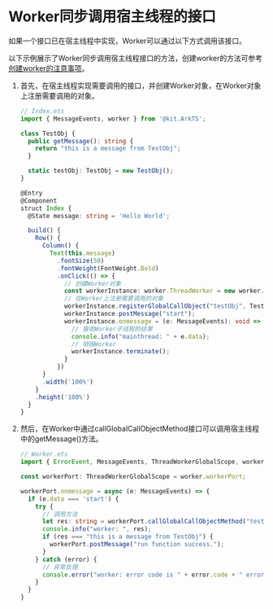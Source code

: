 # Worker同步调用宿主线程的接口
<!--Kit: ArkTS-->
<!--Subsystem: CommonLibrary-->
<!--Owner: @lijiamin2025-->
<!--Designer: @weng-changcheng-->
<!--Tester: @kirl75; @zsw_zhushiwei-->
<!--Adviser: @ge-yafang-->

如果一个接口已在宿主线程中实现，Worker可以通过以下方式调用该接口。

以下示例展示了Worker同步调用宿主线程接口的方法，创建worker的方法可参考[创建worker的注意事项](worker-introduction.md#创建worker的注意事项)。

1. 首先，在宿主线程实现需要调用的接口，并创建Worker对象，在Worker对象上注册需要调用的对象。

   ```ts
   // Index.ets
   import { MessageEvents, worker } from '@kit.ArkTS';
   
   class TestObj {
     public getMessage(): string {
       return "this is a message from TestObj";
     }
   
     static testObj: TestObj = new TestObj();
   }
   
   @Entry
   @Component
   struct Index {
     @State message: string = 'Hello World';
   
     build() {
       Row() {
         Column() {
           Text(this.message)
             .fontSize(50)
             .fontWeight(FontWeight.Bold)
             .onClick(() => {
               // 创建Worker对象
               const workerInstance: worker.ThreadWorker = new worker.ThreadWorker("entry/ets/workers/Worker.ets");
               // 在Worker上注册需要调用的对象
               workerInstance.registerGlobalCallObject("testObj", TestObj.testObj);
               workerInstance.postMessage("start");
               workerInstance.onmessage = (e: MessageEvents): void => {
                 // 接收Worker子线程的结果
                 console.info("mainthread: " + e.data);
                 // 销毁Worker
                 workerInstance.terminate();
               }
             })
         }
         .width('100%')
       }
       .height('100%')
     }
   }
   ```
   <!-- @[create_worker_obj](https://gitcode.com/openharmony/applications_app_samples/blob/master/code/DocsSample/ArkTS/ArkTsConcurrent/ConcurrentThreadCommunication/InterThreadCommunicationScenario/entry/src/main/ets/managers/WorkerCallGlobalUsage.ets) -->

2. 然后，在Worker中通过callGlobalCallObjectMethod接口可以调用宿主线程中的getMessage()方法。

   ```ts
   // Worker.ets
   import { ErrorEvent, MessageEvents, ThreadWorkerGlobalScope, worker } from '@kit.ArkTS';
   
   const workerPort: ThreadWorkerGlobalScope = worker.workerPort;
   
   workerPort.onmessage = async (e: MessageEvents) => {
     if (e.data === 'start') {
       try {
         // 调用方法
         let res: string = workerPort.callGlobalCallObjectMethod("testObj", "getMessage", 0) as string;
         console.info("worker: ", res);
         if (res === "this is a message from TestObj") {
           workerPort.postMessage("run function success.");
         }
       } catch (error) {
         // 异常处理
         console.error("worker: error code is " + error.code + " error message is " + error.message);
       }
     }
   }
   ```
   <!-- @[call_main_method](https://gitcode.com/openharmony/applications_app_samples/blob/master/code/DocsSample/ArkTS/ArkTsConcurrent/ConcurrentThreadCommunication/InterThreadCommunicationScenario/entry/src/main/ets/workers/Worker.ets) -->
